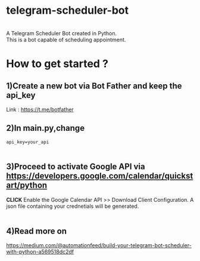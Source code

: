 # telegram-scheduler-bot
</br>
A Telegram Scheduler Bot created in Python.<br/>
This is a bot capable of scheduling appointment.

[image-1]:https://raw.githubusercontent.com/kaikiat/telegram-scheduler-bot/master/images/start_chatting.png

# How to get started ?

## 1)Create a new bot via Bot Father and keep the api_key
Link : <https://t.me/botfather>

## 2)In main.py,change
`api_key=your_api` </br> </br>

## 3)Proceed to activate Google API via <https://developers.google.com/calendar/quickstart/python>
**CLICK** Enable the Google Calendar API >> Download Client Configuration. A json file containing your crednetials will be generated. </br></br>

## 4)Read more on
https://medium.com/@automationfeed/build-your-telegram-bot-scheduler-with-python-a569518dc2df





